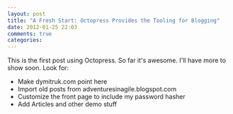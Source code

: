 ```yaml
---
layout: post
title: "A Fresh Start: Octopress Provides the Tooling for Blogging"
date: 2012-01-25 22:03
comments: true
categories: 
---
```

This is the first post using Octopress. So far it's awesome. I'll have more to show soon. Look for:
- Make dymitruk.com point here
- Import old posts from adventuresinagile.blogspot.com
- Customize the front page to include my password hasher
- Add Articles and other demo stuff
